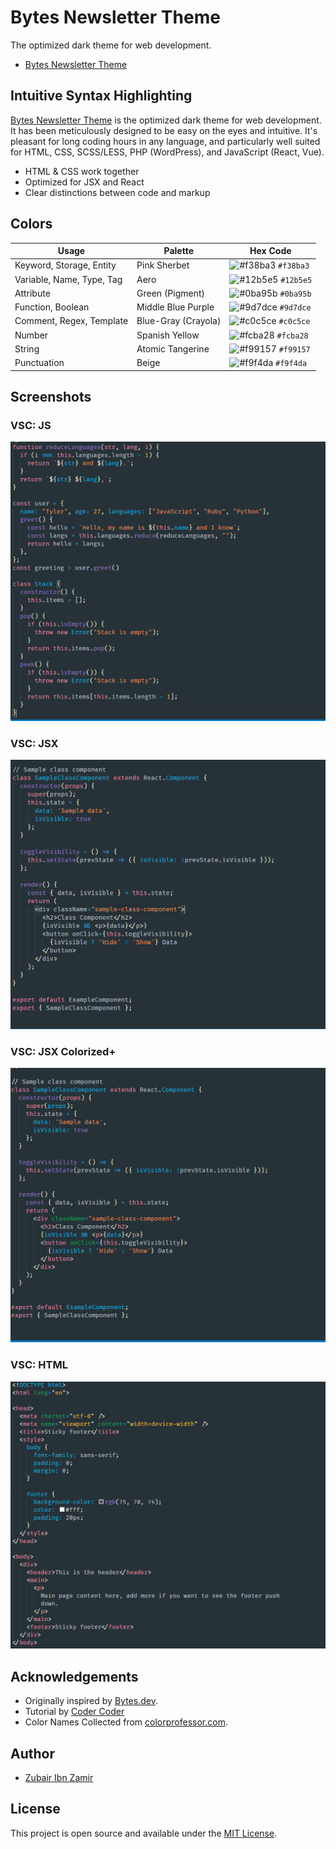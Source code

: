 # Bytes Newsletter Theme

The optimized dark theme for web development.

- [Bytes Newsletter Theme](https://2u841r.github.io/bytes-newsletter-theme/)

## Intuitive Syntax Highlighting

[Bytes Newsletter Theme](https://2u841r.github.io/bytes-newsletter-theme/) is the optimized dark theme for web development. It has been meticulously designed to be easy on the eyes and intuitive. It's pleasant for long coding hours in any language, and particularly well suited for HTML, CSS, SCSS/LESS, PHP (WordPress), and JavaScript (React, Vue).

- HTML & CSS work together
- Optimized for JSX and React
- Clear distinctions between code and markup


## Colors

| Usage           | Palette      | Hex Code                                                           |
| --------------- | ------------ | ------------------------------------------------------------------ |
| Keyword, Storage, Entity | Pink Sherbet | ![#f38ba3](https://placehold.it/15/f38ba3/ffffff?text=+) `#f38ba3` |
| Variable, Name, Type, Tag  |  Aero  | ![#12b5e5](https://placehold.it/15/12b5e5/000000?text=+) `#12b5e5` |
| Attribute     | Green (Pigment)   | ![#0ba95b](https://placehold.it/15/0ba95b/000000?text=+) `#0ba95b` |
| Function, Boolean  | Middle Blue Purple  | ![#9d7dce](https://placehold.it/15/9d7dce/000000?text=+) `#9d7dce` |
| Comment, Regex, Template| Blue-Gray (Crayola) | ![#c0c5ce](https://placehold.it/15/C0C5CE/000000?text=+) `#c0c5ce` |
| Number          |  Spanish Yellow       | ![#fcba28](https://placehold.it/15/fcba28/000000?text=+) `#fcba28` |
| String          | Atomic Tangerine  | ![#f99157](https://placehold.it/15/f99157/000000?text=+) `#f99157` |
| Punctuation         | Beige       | ![#f9f4da](https://placehold.it/15/f9f4da/000000?text=+) `#f9f4da` |

## Screenshots

### VSC: JS

![New Moon Screenshot JS](https://github.com/2u841r/bytes-newsletter-theme/blob/main/images/js.png)

### VSC: JSX

![New Moon Screenshot JSX](https://github.com/2u841r/bytes-newsletter-theme/blob/main/images/jsxoriginal.png)

### VSC: JSX Colorized+ 

![New Moon Screenshot JSX](https://github.com/2u841r/bytes-newsletter-theme/blob/main/images/jsxcolorized.png)

### VSC: HTML 
![New Moon Screenshot HTML](https://github.com/2u841r/bytes-newsletter-theme/blob/main/images/html.PNG)

## Acknowledgements

- Originally inspired by [Bytes.dev](https://Bytes.dev).
- Tutorial by [Coder Coder](https://www.youtube.com/watch?v=pGzssFNtWXw)
- Color Names Collected from  [colorprofessor.com](https://colorprofessor.com).

## Author
- [Zubair Ibn Zamir](https://zmt3.com/)

## License

This project is open source and available under the [MIT License](LICENSE).